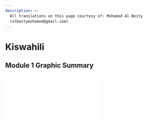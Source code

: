 ```yaml
---
description: >-
  All translations on this page courtesy of: Mohamed Al-Beity
  (albeitymohamed@gmail.com)
---
```


# Kiswahili

## Module 1 Graphic Summary 

![](../../.gitbook/assets/final-arusha-global-shapers-0_module1-graphic-summary-no-text-v2-harvard-medical-school-covid-19-edu.pdf)


